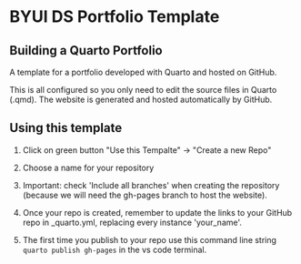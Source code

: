 # BYUI DS Portfolio Template
## Building a Quarto Portfolio

A template for a portfolio developed with Quarto and hosted on GitHub.

This is all configured so you only need to edit the source files in Quarto (.qmd). The website is generated and hosted automatically by GitHub.

## Using this template

1. Click on green button "Use this Tempalte" -> "Create a new Repo"

1. Choose a name for your repository

1. Important: check 'Include all branches' when creating the repository (because we will need the gh-pages branch to host the website).

1. Once your repo is created, remember to update the links to your GitHub repo in _quarto.yml, replacing every instance 'your_name'.

1. The first time you publish to your repo use this command line string `quarto publish gh-pages` in the vs code terminal.
